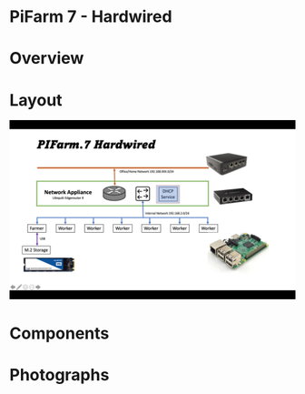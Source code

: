 <h1>PiFarm 7 - Hardwired</h1>

# Overview

# Layout

![PiFarm.7 Hardwired](docs/images/PiFarm.7.Hard.png "Title")

# Components

# Photographs
